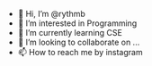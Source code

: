 - 👋 Hi, I’m @rythmb
- 👀 I’m interested in Programming
- 🌱 I’m currently learning CSE
- 💞️ I’m looking to collaborate on ...
- 📫 How to reach me by instagram

<!---
rythmb/rythmb is a ✨ special ✨ repository because its `README.md` (this file) appears on your GitHub profile.
You can click the Preview link to take a look at your changes.
--->

